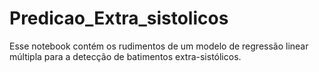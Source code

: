 # Predicao_Extra_sistolicos
Esse notebook contém os rudimentos de um modelo de regressão linear múltipla para a detecção de batimentos extra-sistólicos.
